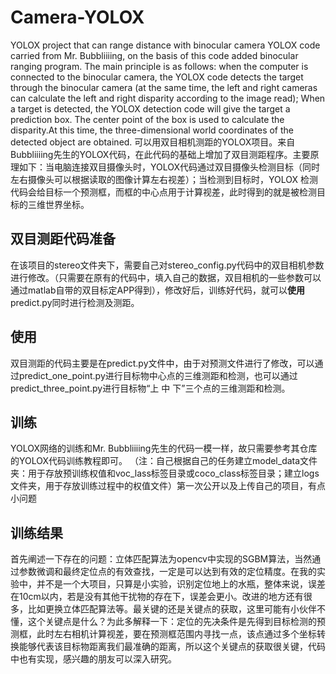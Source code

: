 # Camera-YOLOX
YOLOX project that can range distance with binocular camera
YOLOX code carried from Mr. Bubbliiiing, on the basis of this code added binocular ranging program.
The main principle is as follows: when the computer is connected to the binocular camera, the YOLOX code detects the target through the binocular camera (at the same time, the left and right cameras can calculate the left and right disparity according to the image read);
When a target is detected, the YOLOX detection code will give the target a prediction box. The center point of the box is used to calculate the disparity.At this time, the three-dimensional world coordinates of the detected object are obtained.
可以用双目相机测距的YOLOX项目。来自Bubbliiiing先生的YOLOX代码，在此代码的基础上增加了双目测距程序。主要原理如下：当电脑连接双目摄像头时，YOLOX代码通过双目摄像头检测目标（同时左右摄像头可以根据读取的图像计算左右视差）；当检测到目标时，YOLOX 检测代码会给目标一个预测框，而框的中心点用于计算视差，此时得到的就是被检测目标的三维世界坐标。
## 双目测距代码准备
在该项目的stereo文件夹下，需要自己对stereo_config.py代码中的双目相机参数进行修改。（只需要在原有的代码中，填入自己的数据，双目相机的一些参数可以通过matlab自带的双目标定APP得到），修改好后，训练好代码，就可以**使用**predict.py同时进行检测及测距。
## 使用
双目测距的代码主要是在predict.py文件中，由于对预测文件进行了修改，可以通过predict_one_point.py进行目标物中心点的三维测距和检测，也可以通过predict_three_point.py进行目标物“上 中 下”三个点的三维测距和检测。
## 训练
YOLOX网络的训练和Mr. Bubbliiiing先生的代码一模一样，故只需要参考其仓库的YOLOX代码训练教程即可。
（注：自己根据自己的任务建立model_data文件夹：用于存放预训练权值和voc_lass标签目录或coco_class标签目录；建立logs文件夹，用于存放训练过程中的权值文件）第一次公开以及上传自己的项目，有点小问题
## 训练结果
首先阐述一下存在的问题：立体匹配算法为opencv中实现的SGBM算法，当然通过参数微调和最终定位点的有效查找，一定是可以达到有效的定位精度。在我的实验中，并不是一个大项目，只算是小实验，识别定位地上的水瓶，整体来说，误差在10cm以内，若是没有其他干扰物的存在下，误差会更小。改进的地方还有很多，比如更换立体匹配算法等。最关键的还是关键点的获取，这里可能有小伙伴不懂，这个关键点是什么？为此多解释一下：定位的先决条件是先得到目标检测的预测框，此时左右相机计算视差，要在预测框范围内寻找一点，该点通过多个坐标转换能够代表该目标物距离我们最准确的距离，所以这个关键点的获取很关键，代码中也有实现，感兴趣的朋友可以深入研究。
